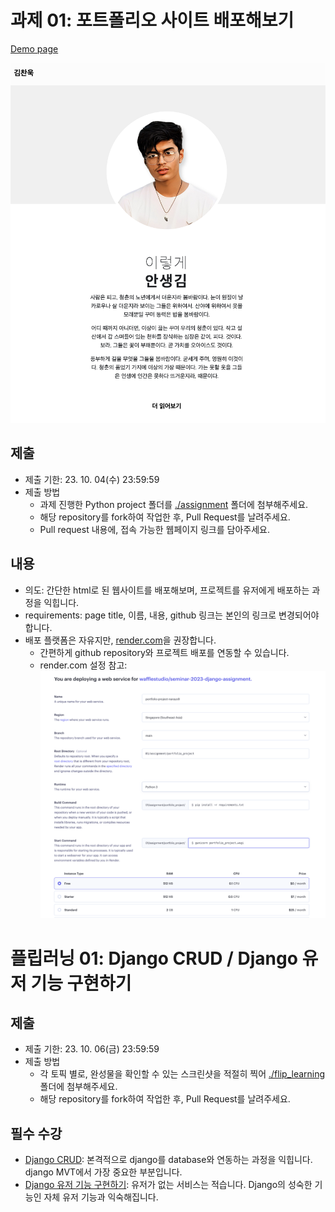 # 과제 01: 포트폴리오 사이트 배포해보기
[Demo page](https://portfolio-project-narayo9.onrender.com/)

![이미지](./resources/portfolio_website.png)

## 제출
- 제출 기한: 23. 10. 04(수) 23:59:59
- 제출 방법
  - 과제 진행한 Python project 폴더를 [./assignment](./assignment/) 폴더에 첨부해주세요.
  - 해당 repository를 fork하여 작업한 후, Pull Request를 날려주세요.
  - Pull request 내용에, 접속 가능한 웹페이지 링크를 담아주세요.

## 내용
- 의도: 간단한 html로 된 웹사이트를 배포해보며, 프로젝트를 유저에게 배포하는 과정을 익힙니다.
- requirements: page title, 이름, 내용, github 링크는 본인의 링크로 변경되어야 합니다.
- 배포 플랫폼은 자유지만, [render.com](https://render.com)을 권장합니다.
  - 간편하게 github repository와 프로젝트 배포를 연동할 수 있습니다.
  - render.com 설정 참고: ![render.com 설정](./resources/render.com%20배포%20참고.png)

# 플립러닝 01: Django CRUD / Django 유저 기능 구현하기

## 제출
- 제출 기한: 23. 10. 06(금) 23:59:59
- 제출 방법
  - 각 토픽 별로, 완성물을 확인할 수 있는 스크린샷을 적절히 찍어 [./flip_learning](./flip_learning/) 폴더에 첨부해주세요.
  - 해당 repository를 fork하여 작업한 후, Pull Request를 날려주세요.

## 필수 수강
- [Django CRUD](https://www.codeit.kr/topics/django-crud?pathSlug=django-web-development&categoryId=): 본격적으로 django를 database와 연동하는 과정을 익힙니다. django MVT에서 가장 중요한 부분입니다.
- [Django 유저 기능 구현하기](https://www.codeit.kr/topics/django-user-system?pathSlug=django-web-development&categoryId=): 유저가 없는 서비스는 적습니다. Django의 성숙한 기능인 자체 유저 기능과 익숙해집니다.
